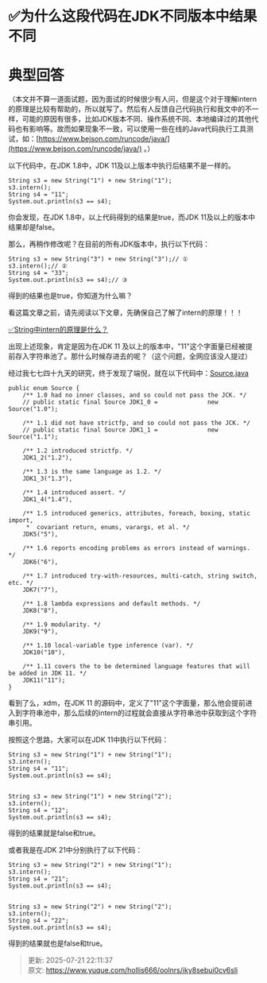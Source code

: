 # ✅为什么这段代码在JDK不同版本中结果不同

# 典型回答


（本文并不算一道面试题，因为面试的时候很少有人问，但是这个对于理解intern的原理是比较有帮助的，所以就写了。然后有人反馈自己代码执行和我文中的不一样，可能的原因有很多，比如JDK版本不同、操作系统不同、本地编译过的其他代码也有影响等。故而如果现象不一致，可以使用一些在线的Java代码执行工具测试，如：[https://www.bejson.com/runcode/java/](https://www.bejson.com/runcode/java/) 。）



以下代码中，在JDK 1.8中，JDK 11及以上版本中执行后结果不是一样的。



```plain
String s3 = new String("1") + new String("1");
s3.intern();
String s4 = "11";
System.out.println(s3 == s4);
```



你会发现，在JDK 1.8中，以上代码得到的结果是true，而JDK 11及以上的版本中结果却是false。



那么，再稍作修改呢？在目前的所有JDK版本中，执行以下代码：



```plain
String s3 = new String("3") + new String("3");// ①
s3.intern();// ②
String s4 = "33";
System.out.println(s3 == s4);// ③
```



得到的结果也是true，你知道为什么嘛？



看这篇文章之前，请先阅读以下文章，先确保自己了解了intern的原理！！！



[✅String中intern的原理是什么？](https://www.yuque.com/hollis666/oolnrs/yr32wu44yxt5l8nh)



出现上述现象，肯定是因为在JDK 11 及以上的版本中，"11"这个字面量已经被提前存入字符串池了。那什么时候存进去的呢？（这个问题，全网应该没人提过）



经过我七七四十九天的研究，终于发现了端倪，就在以下代码中：[Source.java](https://github.com/zxiaofan/JDK/blob/19a6c71e52f3ecd74e4a66be5d0d552ce7175531/jdk-11.0.2/src/jdk.compiler/com/sun/tools/javac/code/Source.java)



```plain
public enum Source {
    /** 1.0 had no inner classes, and so could not pass the JCK. */
    // public static final Source JDK1_0 =              new Source("1.0");

    /** 1.1 did not have strictfp, and so could not pass the JCK. */
    // public static final Source JDK1_1 =              new Source("1.1");

    /** 1.2 introduced strictfp. */
    JDK1_2("1.2"),

    /** 1.3 is the same language as 1.2. */
    JDK1_3("1.3"),

    /** 1.4 introduced assert. */
    JDK1_4("1.4"),

    /** 1.5 introduced generics, attributes, foreach, boxing, static import,
     *  covariant return, enums, varargs, et al. */
    JDK5("5"),

    /** 1.6 reports encoding problems as errors instead of warnings. */
    JDK6("6"),

    /** 1.7 introduced try-with-resources, multi-catch, string switch, etc. */
    JDK7("7"),

    /** 1.8 lambda expressions and default methods. */
    JDK8("8"),

    /** 1.9 modularity. */
    JDK9("9"),

    /** 1.10 local-variable type inference (var). */
    JDK10("10"),

    /** 1.11 covers the to be determined language features that will be added in JDK 11. */
    JDK11("11");
}
```



看到了么，xdm，在JDK 11 的源码中，定义了"11"这个字面量，那么他会提前进入到字符串池中，那么后续的intern的过程就会直接从字符串池中获取到这个字符串引用。



按照这个思路，大家可以在JDK 11中执行以下代码：



```plain
String s3 = new String("1") + new String("1");
s3.intern();
String s4 = "11";
System.out.println(s3 == s4);


String s3 = new String("1") + new String("2");
s3.intern();
String s4 = "12";
System.out.println(s3 == s4);
```



得到的结果就是false和true。



或者我是在JDK 21中分别执行了以下代码：



```plain
String s3 = new String("2") + new String("1");
s3.intern();
String s4 = "21";
System.out.println(s3 == s4);


String s3 = new String("2") + new String("2");
s3.intern();
String s4 = "22";
System.out.println(s3 == s4);
```



得到的结果就也是false和true。



> 更新: 2025-07-21 22:11:37  
> 原文: <https://www.yuque.com/hollis666/oolnrs/iky8sebui0cv6sli>